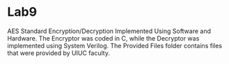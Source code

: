 # Lab9

AES Standard Encryption/Decryption Implemented Using Software and Hardware. The Encryptor was coded in C, while the Decryptor was implemented using System Verilog. The Provided Files folder contains files that were provided by UIUC faculty.
